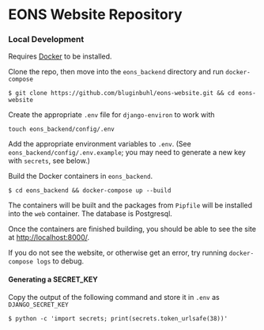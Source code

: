 # EONS Website Repository

### Local Development

Requires [Docker](https://www.docker.com/) to be installed.

Clone the repo, then move into the `eons_backend` directory and run `docker-compose`

```
$ git clone https://github.com/bluginbuhl/eons-website.git && cd eons-website
```

Create the appropriate `.env` file for `django-environ` to work with

```
touch eons_backend/config/.env
```

Add the appropriate environment variables to `.env`. (See `eons_backend/config/.env.example`; you may need to generate a new key with `secrets`, see below.)

Build the Docker containers in `eons_backend`.

```
$ cd eons_backend && docker-compose up --build
```

The containers will be built and the packages from `Pipfile` will be installed into the `web` container. The database is Postgresql.

Once the containers are finished building, you should be able to see the site at [http://localhost:8000/](http://localhost:8000/).

If you do not see the website, or otherwise get an error, try running `docker-compose logs` to debug.

#### Generating a SECRET_KEY

Copy the output of the following command and store it in `.env` as `DJANGO_SECRET_KEY`

```
$ python -c 'import secrets; print(secrets.token_urlsafe(38))'
```
